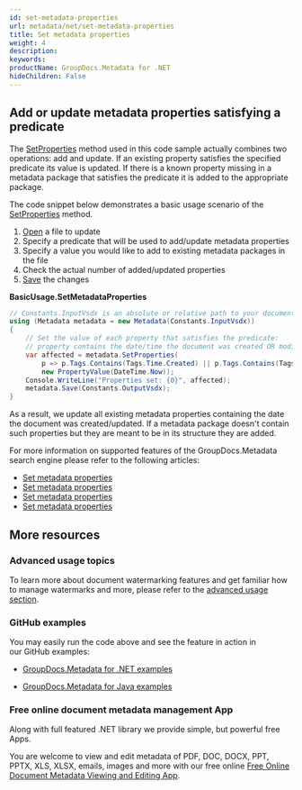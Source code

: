 ```yaml
---
id: set-metadata-properties
url: metadata/net/set-metadata-properties
title: Set metadata properties
weight: 4
description: 
keywords: 
productName: GroupDocs.Metadata for .NET
hideChildren: False
---
```

## Add or update metadata properties satisfying a predicate

The [SetProperties](https://apireference.groupdocs.com/net/metadata/groupdocs.metadata/metadata/methods/setproperties) method used in this code sample actually combines two operations: add and update. If an existing property satisfies the specified predicate its value is updated. If there is a known property missing in a metadata package that satisfies the predicate it is added to the appropriate package.

The code snippet below demonstrates a basic usage scenario of the [SetProperties](https://apireference.groupdocs.com/net/metadata/groupdocs.metadata/metadata/methods/setproperties) method.

1.  [Open](Set%2Bmetadata%2Bproperties.html) a file to update
2.  Specify a predicate that will be used to add/update metadata properties
3.  Specify a value you would like to add to existing metadata packages in the file
4.  Check the actual number of added/updated properties
5.  [Save](Set%2Bmetadata%2Bproperties.html) the changes

**BasicUsage.SetMetadataProperties**

```csharp
// Constants.InputVsdx is an absolute or relative path to your document. Ex: @"C:\Docs\source.vsdx"
using (Metadata metadata = new Metadata(Constants.InputVsdx))
{
	// Set the value of each property that satisfies the predicate:
	// property contains the date/time the document was created OR modified
	var affected = metadata.SetProperties(
		p => p.Tags.Contains(Tags.Time.Created) || p.Tags.Contains(Tags.Time.Modified),
		new PropertyValue(DateTime.Now));
	Console.WriteLine("Properties set: {0}", affected);
	metadata.Save(Constants.OutputVsdx);
}
```

As a result, we update all existing metadata properties containing the date the document was created/updated. If a metadata package doesn't contain such properties but they are meant to be in its structure they are added.

For more information on supported features of the GroupDocs.Metadata search engine please refer to the following articles:

*   [Set metadata properties](Set%2Bmetadata%2Bproperties.html)
*   [Set metadata properties](Set%2Bmetadata%2Bproperties.html)
*   [Set metadata properties](Set%2Bmetadata%2Bproperties.html)
*   [Set metadata properties](Set%2Bmetadata%2Bproperties.html)

## More resources

### Advanced usage topics

To learn more about document watermarking features and get familiar how to manage watermarks and more, please refer to the [advanced usage section](Advanced%2BUsage.html).

### GitHub examples

You may easily run the code above and see the feature in action in our GitHub examples:

*   [GroupDocs.Metadata for .NET examples](https://github.com/groupdocs-metadata/GroupDocs.Metadata-for-.NET)
    
*   [GroupDocs.Metadata for Java examples](https://github.com/groupdocs-metadata/GroupDocs.Metadata-for-Java)
    

### Free online document metadata management App

Along with full featured .NET library we provide simple, but powerful free Apps.

You are welcome to view and edit metadata of PDF, DOC, DOCX, PPT, PPTX, XLS, XLSX, emails, images and more with our free online [Free Online Document Metadata Viewing and Editing App](https://products.groupdocs.app/metadata).

